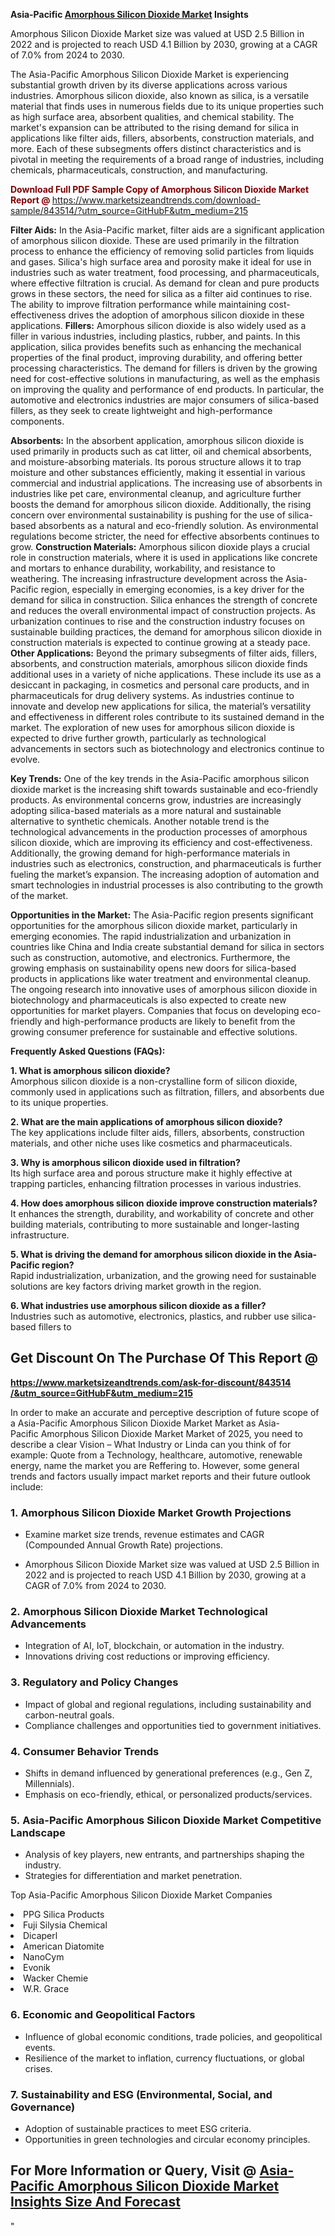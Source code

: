 <p><strong>Asia-Pacific&nbsp;<a href=""https://www.marketsizeandtrends.com/download-sample/843514/&amp;utm_source=GitHubF&amp;utm_medium=215"">Amorphous Silicon Dioxide Market</a> Insights</strong></p><p>Amorphous Silicon Dioxide Market size was valued at USD 2.5 Billion in 2022 and is projected to reach USD 4.1 Billion by 2030, growing at a CAGR of 7.0% from 2024 to 2030.</p><p><p>The Asia-Pacific Amorphous Silicon Dioxide Market is experiencing substantial growth driven by its diverse applications across various industries. Amorphous silicon dioxide, also known as silica, is a versatile material that finds uses in numerous fields due to its unique properties such as high surface area, absorbent qualities, and chemical stability. The market's expansion can be attributed to the rising demand for silica in applications like filter aids, fillers, absorbents, construction materials, and more. Each of these subsegments offers distinct characteristics and is pivotal in meeting the requirements of a broad range of industries, including chemicals, pharmaceuticals, construction, and manufacturing. <p><strong><span style="color: #800000;">Download Full PDF Sample Copy of Amorphous Silicon Dioxide Market Report @</span>&nbsp;</strong><a href="https://www.marketsizeandtrends.com/download-sample/843514/?utm_source=GitHubF&amp;utm_medium=215" target="_blank">https://www.marketsizeandtrends.com/download-sample/843514/?utm_source=GitHubF&amp;utm_medium=215</a></p></p><p><strong>Filter Aids:</strong> In the Asia-Pacific market, filter aids are a significant application of amorphous silicon dioxide. These are used primarily in the filtration process to enhance the efficiency of removing solid particles from liquids and gases. Silica's high surface area and porosity make it ideal for use in industries such as water treatment, food processing, and pharmaceuticals, where effective filtration is crucial. As demand for clean and pure products grows in these sectors, the need for silica as a filter aid continues to rise. The ability to improve filtration performance while maintaining cost-effectiveness drives the adoption of amorphous silicon dioxide in these applications. <strong>Fillers:</strong> Amorphous silicon dioxide is also widely used as a filler in various industries, including plastics, rubber, and paints. In this application, silica provides benefits such as enhancing the mechanical properties of the final product, improving durability, and offering better processing characteristics. The demand for fillers is driven by the growing need for cost-effective solutions in manufacturing, as well as the emphasis on improving the quality and performance of end products. In particular, the automotive and electronics industries are major consumers of silica-based fillers, as they seek to create lightweight and high-performance components. <p><strong>Absorbents:</strong> In the absorbent application, amorphous silicon dioxide is used primarily in products such as cat litter, oil and chemical absorbents, and moisture-absorbing materials. Its porous structure allows it to trap moisture and other substances efficiently, making it essential in various commercial and industrial applications. The increasing use of absorbents in industries like pet care, environmental cleanup, and agriculture further boosts the demand for amorphous silicon dioxide. Additionally, the rising concern over environmental sustainability is pushing for the use of silica-based absorbents as a natural and eco-friendly solution. As environmental regulations become stricter, the need for effective absorbents continues to grow. <strong>Construction Materials:</strong> Amorphous silicon dioxide plays a crucial role in construction materials, where it is used in applications like concrete and mortars to enhance durability, workability, and resistance to weathering. The increasing infrastructure development across the Asia-Pacific region, especially in emerging economies, is a key driver for the demand for silica in construction. Silica enhances the strength of concrete and reduces the overall environmental impact of construction projects. As urbanization continues to rise and the construction industry focuses on sustainable building practices, the demand for amorphous silicon dioxide in construction materials is expected to continue growing at a steady pace. <strong>Other Applications:</strong> Beyond the primary subsegments of filter aids, fillers, absorbents, and construction materials, amorphous silicon dioxide finds additional uses in a variety of niche applications. These include its use as a desiccant in packaging, in cosmetics and personal care products, and in pharmaceuticals for drug delivery systems. As industries continue to innovate and develop new applications for silica, the material’s versatility and effectiveness in different roles contribute to its sustained demand in the market. The exploration of new uses for amorphous silicon dioxide is expected to drive further growth, particularly as technological advancements in sectors such as biotechnology and electronics continue to evolve. <p><strong>Key Trends:</strong> One of the key trends in the Asia-Pacific amorphous silicon dioxide market is the increasing shift towards sustainable and eco-friendly products. As environmental concerns grow, industries are increasingly adopting silica-based materials as a more natural and sustainable alternative to synthetic chemicals. Another notable trend is the technological advancements in the production processes of amorphous silicon dioxide, which are improving its efficiency and cost-effectiveness. Additionally, the growing demand for high-performance materials in industries such as electronics, construction, and pharmaceuticals is further fueling the market’s expansion. The increasing adoption of automation and smart technologies in industrial processes is also contributing to the growth of the market.<p><strong>Opportunities in the Market:</strong> The Asia-Pacific region presents significant opportunities for the amorphous silicon dioxide market, particularly in emerging economies. The rapid industrialization and urbanization in countries like China and India create substantial demand for silica in sectors such as construction, automotive, and electronics. Furthermore, the growing emphasis on sustainability opens new doors for silica-based products in applications like water treatment and environmental cleanup. The ongoing research into innovative uses of amorphous silicon dioxide in biotechnology and pharmaceuticals is also expected to create new opportunities for market players. Companies that focus on developing eco-friendly and high-performance products are likely to benefit from the growing consumer preference for sustainable and effective solutions.<p><strong>Frequently Asked Questions (FAQs):</strong></p><p><strong>1. What is amorphous silicon dioxide?</strong><br> Amorphous silicon dioxide is a non-crystalline form of silicon dioxide, commonly used in applications such as filtration, fillers, and absorbents due to its unique properties.</p><p><strong>2. What are the main applications of amorphous silicon dioxide?</strong><br> The key applications include filter aids, fillers, absorbents, construction materials, and other niche uses like cosmetics and pharmaceuticals.</p><p><strong>3. Why is amorphous silicon dioxide used in filtration?</strong><br> Its high surface area and porous structure make it highly effective at trapping particles, enhancing filtration processes in various industries.</p><p><strong>4. How does amorphous silicon dioxide improve construction materials?</strong><br> It enhances the strength, durability, and workability of concrete and other building materials, contributing to more sustainable and longer-lasting infrastructure.</p><p><strong>5. What is driving the demand for amorphous silicon dioxide in the Asia-Pacific region?</strong><br> Rapid industrialization, urbanization, and the growing need for sustainable solutions are key factors driving market growth in the region.</p><p><strong>6. What industries use amorphous silicon dioxide as a filler?</strong><br> Industries such as automotive, electronics, plastics, and rubber use silica-based fillers to</p><h2><strong>Get Discount On The Purchase Of This Report @&nbsp;</strong></h2><p><strong><a href=""https://www.marketsizeandtrends.com/ask-for-discount/843514/&amp;utm_source=GitHubF&amp;utm_medium=215"" target=""_blank"">https://www.marketsizeandtrends.com/ask-for-discount/843514<br />/&amp;utm_source=GitHubF&amp;utm_medium=215</a></strong></p><p>In order to make an accurate and perceptive description of future scope of a Asia-Pacific&nbsp;Amorphous Silicon Dioxide Market Market as Asia-Pacific&nbsp;Amorphous Silicon Dioxide Market Market of 2025, you need to describe a clear Vision &ndash; What Industry or Linda can you think of for example: Quote from a Technology, healthcare, automotive, renewable energy, name the market you are Reffering to. However, some general trends and factors usually impact market reports and their future outlook include:</p><h3>1.&nbsp;<strong>Amorphous Silicon Dioxide Market Growth Projections</strong></h3><ul><li>Examine market size trends, revenue estimates and CAGR (Compounded Annual Growth Rate) projections.</li><li><p>Amorphous Silicon Dioxide Market size was valued at USD 2.5 Billion in 2022 and is projected to reach USD 4.1 Billion by 2030, growing at a CAGR of 7.0% from 2024 to 2030.</p></li></ul><h3>2.&nbsp;<strong>Amorphous Silicon Dioxide Market Technological Advancements</strong></h3><ul><li>Integration of AI, IoT, blockchain, or automation in the industry.</li><li>Innovations driving cost reductions or improving efficiency.</li></ul><h3>3.&nbsp;<strong>Regulatory and Policy Changes</strong></h3><ul><li>Impact of global and regional regulations, including sustainability and carbon-neutral goals.</li><li>Compliance challenges and opportunities tied to government initiatives.</li></ul><h3>4.&nbsp;<strong>Consumer Behavior Trends</strong></h3><ul><li>Shifts in demand influenced by generational preferences (e.g., Gen Z, Millennials).</li><li>Emphasis on eco-friendly, ethical, or personalized products/services.</li></ul><h3>5.&nbsp;<strong>Asia-Pacific Amorphous Silicon Dioxide Market Competitive Landscape</strong></h3><ul><li>Analysis of key players, new entrants, and partnerships shaping the industry.</li><li>Strategies for differentiation and market penetration.</li></ul><p data-pm-slice=""1 1 []"">Top Asia-Pacific Amorphous Silicon Dioxide Market Companies</p><div data-test-id=""""><p><li>PPG Silica Products</li><li> Fuji Silysia Chemical</li><li> Dicaperl</li><li> American Diatomite</li><li> NanoCym</li><li> Evonik</li><li> Wacker Chemie</li><li> W.R. Grace</li></p></div><h3>6.&nbsp;<strong>Economic and Geopolitical Factors</strong></h3><ul><li>Influence of global economic conditions, trade policies, and geopolitical events.</li><li>Resilience of the market to inflation, currency fluctuations, or global crises.</li></ul><h3>7.&nbsp;<strong>Sustainability and ESG (Environmental, Social, and Governance)</strong></h3><ul><li>Adoption of sustainable practices to meet ESG criteria.</li><li>Opportunities in green technologies and circular economy principles.</li></ul><h2><strong>For More Information or Query, Visit @&nbsp;</strong><a href=""https://www.verifiedmarketreports.com/product/amorphous-silicon-dioxide-market/"" target=""_blank"">Asia-Pacific Amorphous Silicon Dioxide Market Insights Size And Forecast</a></h2>"
